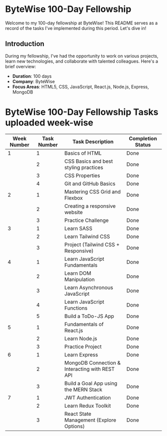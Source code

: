 # ByteWise 100-Day Fellowship

Welcome to my 100-day fellowship at ByteWise! This README serves as a record of the tasks I've implemented during this period. Let's dive in!

## Introduction

During my fellowship, I've had the opportunity to work on various projects, learn new technologies, and collaborate with talented colleagues. Here's a brief overview:

- **Duration**: 100 days
- **Company**: ByteWise
- **Focus Areas**: HTML5, CSS, JavaScript, React.js, Node.js, Express, MongoDB 

# ByteWise 100-Day Fellowship Tasks uploaded week-wise

| Week Number | Task Number | Task Description                                | Completion Status |
|-------------|-------------|-------------------------------------------------|-------------------|
|1            | 1           | Basics of HTML                                  | Done              |
|             | 2           | CSS Basics and best styling practices           | Done              |
|             | 3           | CSS Properties                                  | Done              |
|             | 4           | Git and GitHub Basics                           | Done              |
|2            | 1           | Mastering CSS Grid and Flexbox                  | Done              |
|             | 2           | Creating a responsive website                   | Done              |
|             | 3           | Practice Challenge                              | Done              |
|3            | 1           | Learn SASS                                      | Done              |
|             | 2           | Learn Tailwind CSS                              | Done              |
|             | 3           | Project (Tailwind CSS + Responsive)             | Done              |
|4            | 1           | Learn JavaScript Fundamentals                   | Done              |
|             | 2           | Learn DOM Manipulation                          | Done              |
|             | 3           | Learn Asynchronous JavaScript                   | Done              |
|             | 4           | Learn JavaScript Functions                      | Done              |
|             | 5           | Build a ToDo-JS App                             | Done              |
|5            | 1           | Fundamentals of React.js                        | Done              |
|             | 2           | Learn Node.js                                   | Done              |
|             | 3           | Practice Project                                | Done              |
|6            | 1           | Learn Express                                   | Done              |
|             | 2           | MongoDB Connection & Interacting with REST API  | Done              |
|             | 3           | Build a Goal App using the MERN Stack           | Done              |
|7            | 1           | JWT Authentication                              | Done              |
|             | 2           | Learn Redux Toolkit                             | Done              |
|             | 3           | React State Management (Explore Options)        | Done              |


